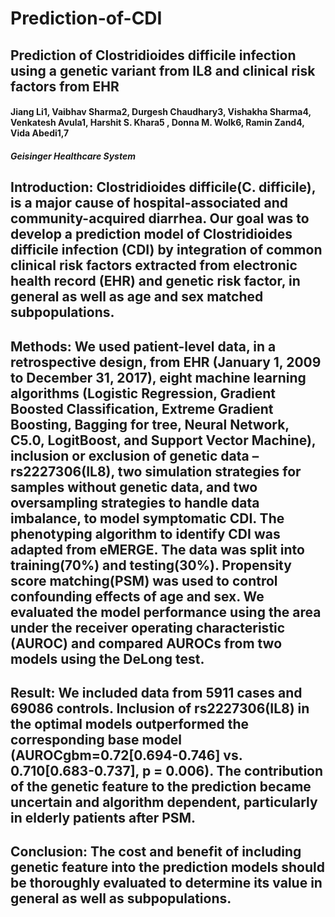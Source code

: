 # Prediction-of-CDI

## Prediction of Clostridioides difficile infection using a genetic variant from IL8 and clinical risk factors from EHR
#### Jiang Li1, Vaibhav Sharma2, Durgesh Chaudhary3, Vishakha Sharma4, Venkatesh Avula1, Harshit S. Khara5  , Donna M. Wolk6, Ramin Zand4, Vida Abedi1,7
##### Geisinger Healthcare System

## Introduction: Clostridioides difficile(C. difficile), is a major cause of hospital-associated and community-acquired diarrhea. Our goal was to develop a prediction model of Clostridioides difficile infection (CDI) by integration of common clinical risk factors extracted from electronic health record (EHR) and genetic risk factor, in general as well as age and sex matched subpopulations. 

## Methods: We used patient-level data, in a retrospective design, from EHR (January 1, 2009 to December 31, 2017), eight machine learning algorithms (Logistic Regression, Gradient Boosted Classification, Extreme Gradient Boosting, Bagging for tree, Neural Network, C5.0, LogitBoost, and Support Vector Machine), inclusion or exclusion of genetic data – rs2227306(IL8), two simulation strategies for samples without genetic data, and two oversampling strategies to handle data imbalance, to model symptomatic CDI. The phenotyping algorithm to identify CDI was adapted from eMERGE. The data was split into training(70%) and testing(30%). Propensity score matching(PSM) was used to control confounding effects of age and sex. We evaluated the model performance using the area under the receiver operating characteristic (AUROC) and compared AUROCs from two models using the DeLong test.   

## Result: We included data from 5911 cases and 69086 controls. Inclusion of rs2227306(IL8) in the optimal models outperformed the corresponding base model (AUROCgbm=0.72[0.694-0.746] vs. 0.710[0.683-0.737], p = 0.006). The contribution of the genetic feature to the prediction became uncertain and algorithm dependent, particularly in elderly patients after PSM.
## Conclusion: The cost and benefit of including genetic feature into the prediction models should be thoroughly evaluated to determine its value in general as well as subpopulations. 
